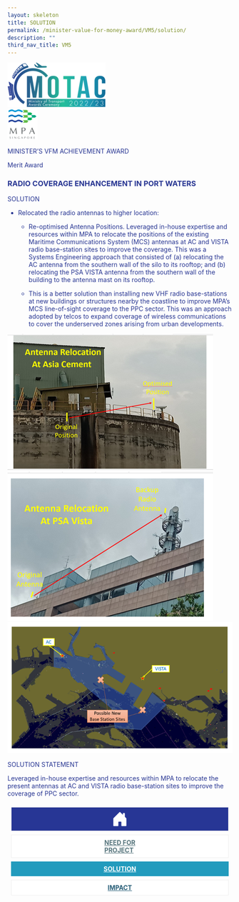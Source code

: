 ```yaml
---
layout: skeleton
title: SOLUTION
permalink: /minister-value-for-money-award/VM5/solution/
description: ""
third_nav_title: VM5
---
```

<style type="text/css">
     .text-pri {
       color: #273592;
     }

     .nav-tabs {
       border-bottom: none !important;
       overflow: hidden !important;
     }

     .nav-link {
       margin: 8px !important;
       border-radius: 0px !important;
       font-weight: 700 !important;
       padding: 0.5rem 2.8rem !important;
     }

     .link-home {
       border: 1px solid #eee !important;
       color: #fff !important;
       background: rgb(39, 54, 149) !important;
       display: flex;
       justify-content: center;
       align-items: center;
     }

     .link-project {
       border: 1px solid #eee !important;
       color: rgb(83, 114, 122) !important;
       background-color: #fff !important;
       display: flex;
       justify-content: center;
       align-items: center;
     }

     .link-project.active {
       border: none !important;
       color: #fff !important;
       background: rgb(41, 115, 144) !important;
     }

     .link-solution {
       border: 1px solid #eee !important;
       color: rgb(69, 148, 145) !important;
       background-color: #fff !important;
       display: flex;
       justify-content: center;
       align-items: center;
     }

     .link-solution.active {
       border: none !important;
       color: #fff !important;
       background: rgb(34, 155, 189) !important;
     }

     .link-impact {
       border: 1px solid #eee !important;
       color: rgb(41, 95, 120) !important;
       background-color: #fff !important;
       display: flex;
       justify-content: center;
       align-items: center;
     }

     .link-impact.active {
       border: none !important;
       color: #fff !important;
       background: rgb(10, 91, 142) !important;
     }
   </style>
   <div class="container-fluid py-5 card-bg text-pri my-5">
     <div class="row">
       <div class="col-sm-12 pt-4 pb-3 text-center">
         <img src="/images/Logos/MOTAC_header.png" alt="motac logo" class="img-fluid" />
       </div>
     </div>
     <div class="row border border-4 border-info">
       <div class="col-sm-4 py-3 text-center d-flex flex-column align-items-center justify-content-center">
         <img src="/images/Logos/MPA.png" class="img-fluid" alt="MPA" />
       </div>
       <div class="col-sm-8 py-3 text-center bg-primary d-flex justify-content-center flex-column aligin-items-center">
         <p class="mb-1 text-light font-weight-bold raleway-font"> MINISTER’S VFM ACHIEVEMENT AWARD </p>
         <p class="mb-0 distinguished-award">Merit Award</p>
       </div>
     </div>
     <div class="row">
       <div class="col-12 py-3">
         <h3 class="text-center font-weight-bold"> RADIO COVERAGE ENHANCEMENT IN PORT WATERS​ </h3>
       </div>
       <div class="col-sm-12 text-center py-2 my-2 bg-secondary">
         <p class="mb-0 h3 font-weight-bold text-uppercase">SOLUTION</p>
       </div>
       <div class="col-sm-12">
         <div class="row py-2">
           <div class="col-sm-8 py-2">
             <ul class=" text-pri">
               <li>
                 <p> Relocated the radio antennas to higher location:​ </p>
                 <ul>
                   <li>
                     <p> Re-optimised Antenna Positions. Leveraged in-house expertise and resources within MPA to relocate the positions of the existing Maritime Communications System (MCS) antennas at AC and VISTA radio base-station sites to improve the coverage. This was a Systems Engineering approach that consisted of (a) relocating the AC antenna from the southern wall of the silo to its rooftop; and (b) relocating the PSA VISTA antenna from the southern wall of the building to the antenna mast on its rooftop.​ </p>
                   </li>
                   <li>
                     <p> This is a better solution than installing new VHF radio base-stations at new buildings or structures nearby the coastline to improve MPA’s MCS line-of-sight coverage to the PPC sector. This was an approach adopted by telcos to expand coverage of wireless communications to cover the underserved zones arising from urban developments. ​ </p>
                   </li>
                 </ul>
               </li>
             </ul>
           </div>
           <div class="col-sm-4 text-center">
             <img src="/images/VFM/VM5/VM5_Solution1.png" class="img-fluid border border-5 border-primary my-2" alt="" />
             <img src="/images/VFM/VM5/VM5_Solution2.png" class="img-fluid border border-5 border-secondary my-2" alt="" />
             <img src="/images/VFM/VM5/VM5_Solution3.png" class="img-fluid border border-5 border-secondary my-2" alt="" />
           </div>
         </div>
       </div>
     </div>
     <div class="row">
       <div class="col-sm-12 text-center py-2 my-2 bg-secondary">
         <p class="mb-0 h3 font-weight-bold text-uppercase"> SOLUTION STATEMENT </p>
       </div>
       <div class="col-sm-12 py-2">
         <p class="mb-0 font-weight-bold text-pri"> Leveraged in-house expertise and resources within MPA to relocate the present antennas at AC and VISTA radio base-station sites to improve the coverage of PPC sector.​ </p>
       </div>
     </div>
     <nav>
       <div class="nav nav-tabs nav-fill" id="nav-tab" role="tablist">
         <a class="nav-link text-uppercase link-home text-decoration-none" id="nav-home-tab" href="/minister-value-for-money-award/VM5/home/">
           <svg xmlns="http://www.w3.org/2000/svg" width="36" height="36" fill="currentColor" class="bi bi-house-door-fill" viewBox="0 0 16 16">
             <path d="M6.5 14.5v-3.505c0-.245.25-.495.5-.495h2c.25 0 .5.25.5.5v3.5a.5.5 0 0 0 .5.5h4a.5.5 0 0 0 .5-.5v-7a.5.5 0 0 0-.146-.354L13 5.793V2.5a.5.5 0 0 0-.5-.5h-1a.5.5 0 0 0-.5.5v1.293L8.354 1.146a.5.5 0 0 0-.708 0l-6 6A.5.5 0 0 0 1.5 7.5v7a.5.5 0 0 0 .5.5h4a.5.5 0 0 0 .5-.5Z" />
           </svg>
         </a>
         <a class="nav-link link-project text-decoration-none" id="nav-project-tab" href="/minister-value-for-money-award/VM5/need-for-project/"> NEED FOR <br /> PROJECT </a>
         <a class="nav-link link-solution active text-decoration-none" id="nav-solution-tab" href="/minister-value-for-money-award/VM5/solution/"> SOLUTION</a>
         <a class="nav-link link-impact text-decoration-none" id="nav-impact-tab" href="/minister-value-for-money-award/VM5/impact/"> IMPACT</a>
       </div>
     </nav>
   </div>